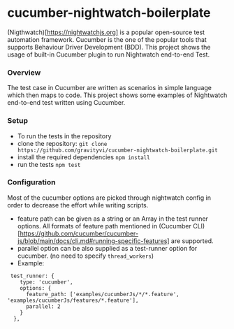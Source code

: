 # cucumber-nightwatch-boilerplate

(Nigthwatch)[https://nightwatchjs.org] is a popular open-source test automation framework.
Cucumber is the one of the popular tools that supports Behaviour Driver Development (BDD). This project shows the usage of built-in Cucumber plugin to run Nightwatch end-to-end Test.

### Overview
The test case in Cucumber are written as scenarios in simple language which then maps to code. This project shows some examples of Nightwatch end-to-end test written using Cucumber. 

### Setup 
- To run the tests in the repository
- clone the repository: `git clone https://github.com/gravityvi/cucumber-nightwatch-boilerplate.git`
- install the required dependencies `npm install`
- run the tests `npm test`


### Configuration 
Most of the cucumber options are picked through nightwatch config in order to decrease the effort while writing scripts. 
- feature path can be given as a string or an Array in the test runner options. All formats of feature path mentioned in (Cucumber CLI)[https://github.com/cucumber/cucumber-js/blob/main/docs/cli.md#running-specific-features] are supported.
- parallel option can be also supplied as a test-runner option for cucumber. (no need to specify `thread_workers`)
- Example:
```
 test_runner: {
    type: 'cucumber',
    options: {
      feature_path: ['examples/cucumberJs/*/*.feature', 'examples/cucumberJs/features/*.feature'],
      parallel: 2
    }
  },
```



